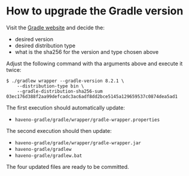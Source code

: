 # How to upgrade the Gradle version

Visit the [Gradle website](https://gradle.org/releases) and decide the:

 - desired version
 - desired distribution type
 - what is the sha256 for the version and type chosen above

Adjust the following command with tha arguments above and execute it twice:

```asciidoc
$ ./gradlew wrapper --gradle-version 8.2.1 \
    --distribution-type bin \
    --gradle-distribution-sha256-sum 03ec176d388f2aa99defcadc3ac6adf8dd2bce5145a129659537c0874dea5ad1
```

The first execution should automatically update:

- `haveno-gradle/gradle/wrapper/gradle-wrapper.properties`

The second execution should then update:

- `haveno-gradle/gradle/wrapper/gradle-wrapper.jar`
- `haveno-gradle/gradlew`
- `haveno-gradle/gradlew.bat`

The four updated files are ready to be committed.
